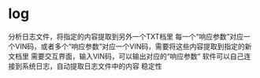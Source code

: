 # log
分析日志文件，将指定的内容提取到另外一个TXT档里
每一个“响应参数”对应一个VIN码，或者多个“响应参数”对应一个VIN码，需要将这些内容提取到指定的新文档里
需要交互界面，输入VIN码，可以输出对应的“响应参数”
软件可以自己连接到系统日志，自动提取日志文件中的内容
稳定性
